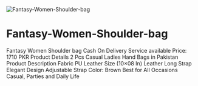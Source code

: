 ![Fantasy-Women-Shoulder-bag](https://user-images.githubusercontent.com/110231362/185377459-7d05f014-b66f-4971-a4d1-313c016703a8.jpg)
# Fantasy-Women-Shoulder-bag
Fantasy Women Shoulder bag Cash On Delivery Service available Price: 1710 PKR Product Details 2 Pcs Casual Ladies Hand Bags in Pakistan Product Description Fabric PU Leather Size (10×08 In) Leather Long Strap Elegant Design Adjustable Strap Color: Brown Best for All Occasions Casual, Parties and Daily Life
